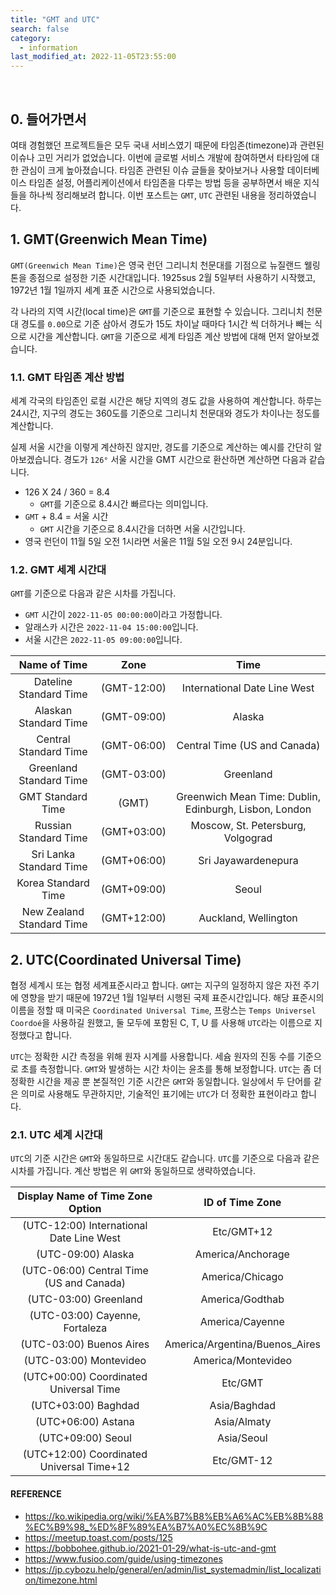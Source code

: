 ```yaml
---
title: "GMT and UTC"
search: false
category:
  - information
last_modified_at: 2022-11-05T23:55:00
---
```


<br>

## 0. 들어가면서

여태 경험했던 프로젝트들은 모두 국내 서비스였기 때문에 타임존(timezone)과 관련된 이슈나 고민 거리가 없었습니다. 
이번에 글로벌 서비스 개발에 참여하면서 타타임에 대한 관심이 크게 높아졌습니다. 
타임존 관련된 이슈 글들을 찾아보거나 사용할 데이터베이스 타임존 설정, 어플리케이션에서 타임존을 다루는 방법 등을 공부하면서 배운 지식들을 하나씩 정리해보려 합니다. 
이번 포스트는 `GMT`, `UTC` 관련된 내용을 정리하였습니다. 

## 1. GMT(Greenwich Mean Time)

`GMT(Greenwich Mean Time)`은 영국 런던 그리니치 천문대를 기점으로 뉴질랜드 웰링톤을 종점으로 설정한 기준 시간대입니다. 
1925sus 2월 5일부터 사용하기 시작했고, 1972년 1월 1일까지 세계 표준 시간으로 사용되었습니다. 

각 나라의 지역 시간(local time)은 `GMT`를 기준으로 표현할 수 있습니다. 
그리니치 천문대 경도를 `0.00`으로 기준 삼아서 경도가 15도 차이날 때마다 1시간 씩 더하거나 빼는 식으로 시간을 계산합니다. 
`GMT`을 기준으로 세계 타임존 계산 방법에 대해 먼저 알아보겠습니다.

### 1.1. GMT 타임존 계산 방법

세계 각국의 타임존인 로컬 시간은 해당 지역의 경도 값을 사용하여 계산합니다. 
하루는 24시간, 지구의 경도는 360도를 기준으로 그리니치 천문대와 경도가 차이나는 정도를 계산합니다. 

실제 서울 시간을 이렇게 계산하진 않지만, 경도를 기준으로 계산하는 예시를 간단히 알아보겠습니다. 
경도가 `126°` 서울 시간을 GMT 시간으로 환산하면 계산하면 다음과 같습니다.

* 126 X 24 / 360 = 8.4
    * `GMT`를 기준으로 8.4시간 빠르다는 의미입니다. 
* `GMT` + 8.4 = 서울 시간
    * `GMT` 시간을 기준으로 8.4시간을 더하면 서울 시간입니다.
* 영국 런던이 11월 5일 오전 1시라면 서울은 11월 5일 오전 9시 24분입니다. 

### 1.2. GMT 세계 시간대

`GMT`를 기준으로 다음과 같은 시차를 가집니다. 

* `GMT` 시간이 `2022-11-05 00:00:00`이라고 가정합니다. 
* 알래스카 시간은 `2022-11-04 15:00:00`입니다.
* 서울 시간은 `2022-11-05 09:00:00`입니다.

| Name of Time | Zone | Time |
|:---:|:---:|:---:|
| Dateline Standard Time | (GMT-12:00) | International Date Line West |
| Alaskan Standard Time | (GMT-09:00) | Alaska |
| Central Standard Time | (GMT-06:00) | Central Time (US and Canada) |
| Greenland Standard Time | (GMT-03:00) | Greenland |
| GMT Standard Time | (GMT) | Greenwich Mean Time: Dublin, Edinburgh, Lisbon, London |
| Russian Standard Time | (GMT+03:00) | Moscow, St. Petersburg, Volgograd |
| Sri Lanka Standard Time | (GMT+06:00) | Sri Jayawardenepura |
| Korea Standard Time | (GMT+09:00) | Seoul |
| New Zealand Standard Time | (GMT+12:00) | Auckland, Wellington |

## 2. UTC(Coordinated Universal Time)

협정 세계시 또는 협정 세계표준시라고 합니다. 
`GMT`는 지구의 일정하지 않은 자전 주기에 영향을 받기 때문에 1972년 1월 1일부터 시행된 국제 표준시간입니다. 
해당 표준시의 이름을 정할 때 미국은 `Coordinated Universal Time`, 프랑스는 `Temps Universel Coordoé`을 사용하길 원했고, 둘 모두에 포함된 C, T, U 를 사용해 `UTC`라는 이름으로 지정했다고 합니다. 

`UTC`는 정확한 시간 측정을 위해 원자 시계를 사용합니다. 
세슘 원자의 진동 수를 기준으로 초를 측정합니다. 
`GMT`와 발생하는 시간 차이는 윤초를 통해 보정합니다. 
`UTC`는 좀 더 정확한 시간을 제공 뿐 본질적인 기준 시간은 `GMT`와 동일합니다. 
일상에서 두 단어를 같은 의미로 사용해도 무관하지만, 기술적인 표기에는 `UTC`가 더 정확한 표현이라고 합니다. 

### 2.1. UTC 세계 시간대

`UTC`의 기준 시간은 `GMT`와 동일하므로 시간대도 같습니다. 
`UTC`를 기준으로 다음과 같은 시차를 가집니다. 
계산 방법은 위 `GMT`와 동일하므로 생략하였습니다. 

| Display Name of Time Zone Option | ID of Time Zone |
|:---:|:---:|
| (UTC-12:00) International Date Line West | Etc/GMT+12 |
| (UTC-09:00) Alaska | America/Anchorage |
| (UTC-06:00) Central Time (US and Canada) | America/Chicago |
| (UTC-03:00) Greenland | America/Godthab |
| (UTC-03:00) Cayenne, Fortaleza | America/Cayenne |
| (UTC-03:00) Buenos Aires | America/Argentina/Buenos_Aires |
| (UTC-03:00) Montevideo | America/Montevideo |
| (UTC+00:00) Coordinated Universal Time | Etc/GMT |
| (UTC+03:00) Baghdad | Asia/Baghdad |
| (UTC+06:00) Astana | Asia/Almaty |
| (UTC+09:00) Seoul | Asia/Seoul |
| (UTC+12:00) Coordinated Universal Time+12 | Etc/GMT-12 |

#### REFERENCE

* <https://ko.wikipedia.org/wiki/%EA%B7%B8%EB%A6%AC%EB%8B%88%EC%B9%98_%ED%8F%89%EA%B7%A0%EC%8B%9C>
* <https://meetup.toast.com/posts/125>
* <https://bobbohee.github.io/2021-01-29/what-is-utc-and-gmt>
* <https://www.fusioo.com/guide/using-timezones>
* <https://jp.cybozu.help/general/en/admin/list_systemadmin/list_localization/timezone.html>